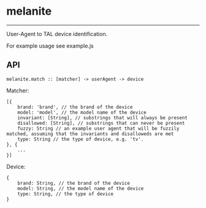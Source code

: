 # melanite
---
User-Agent to TAL device identification.

For example usage see example.js

## API
```
melanite.match :: [matcher] -> userAgent -> device
```

Matcher:
```
[{
	brand: 'brand', // the brand of the device
	model: 'model', // the model name of the device
	invariant: [String], // substrings that will always be present
	disallowed: [String], // substrings that can never be present
	fuzzy: String // an example user agent that will be fuzzily matched, assuming that the invariants and disalloweds are met
	type: String // the type of device, e.g. 'tv'.
}, {
	...
}]
```

Device:
```
{
	brand: String, // the brand of the device
	model: String, // the model name of the device
	type: String, // the type of device
}
```
